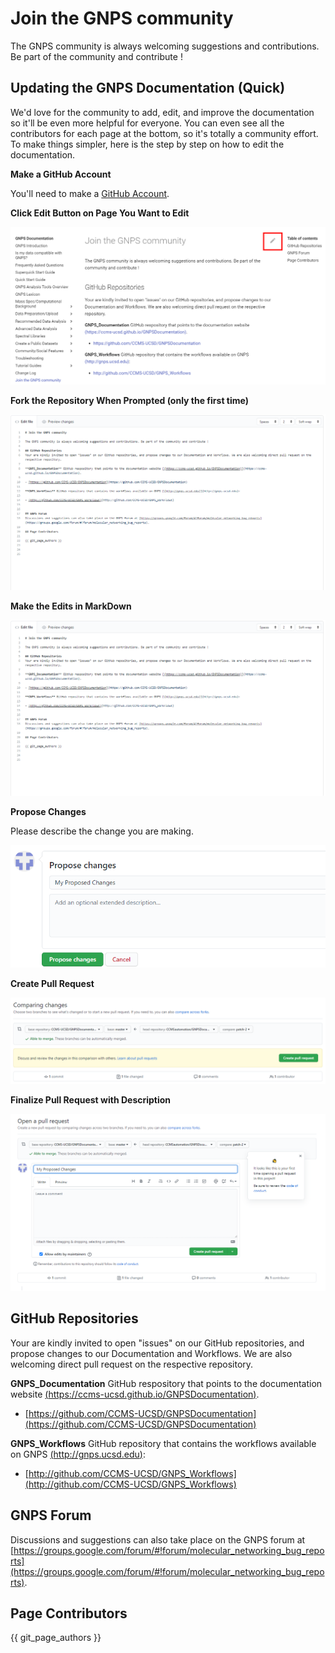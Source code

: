 # Join the GNPS community

The GNPS community is always welcoming suggestions and contributions. Be part of the community and contribute !

## Updating the GNPS Documentation (Quick)

We'd love for the community to add, edit, and improve the documentation so it'll be even more helpful for everyone. You can even see all the contributors for each page at the bottom, so it's totally a community effort. To make things simpler, here is the step by step on how to edit the documentation. 

**Make a GitHub Account** 

You'll need to make a [GitHub Account](https://github.com/join).

**Click Edit Button on Page You Want to Edit**

![](img/edit-pages/edit_page.png)

**Fork the Repository When Prompted (only the first time)**

![](img/edit-pages/fork.png)

**Make the Edits in MarkDown**

![](img/edit-pages/edit_page2.png)

**Propose Changes**

Please describe the change you are making. 

![](img/edit-pages/propose.png)


**Create Pull Request**

![](img/edit-pages/create_pr.png)

**Finalize Pull Request with Description**

![](img/edit-pages/create_pr2.png)


## GitHub Repositories
Your are kindly invited to open "issues" on our GitHub repositories, and propose changes to our Documentation and Workflows. We are also welcoming direct pull request on the respective repository.

**GNPS_Documentation** GitHub respository that points to the documentation website [(https://ccms-ucsd.github.io/GNPSDocumentation)](https://ccms-ucsd.github.io/GNPSDocumentation).

- [https://github.com/CCMS-UCSD/GNPSDocumentation](https://github.com/CCMS-UCSD/GNPSDocumentation)

**GNPS_Workflows** GitHub repository that contains the workflows available on GNPS [(http://gnps.ucsd.edu)](http://gnps.ucsd.edu):

- [http://github.com/CCMS-UCSD/GNPS_Workflows](http://github.com/CCMS-UCSD/GNPS_Workflows)


## GNPS Forum
Discussions and suggestions can also take place on the GNPS forum at [https://groups.google.com/forum/#!forum/molecular_networking_bug_reports](https://groups.google.com/forum/#!forum/molecular_networking_bug_reports).

## Page Contributors

{{ git_page_authors }}


